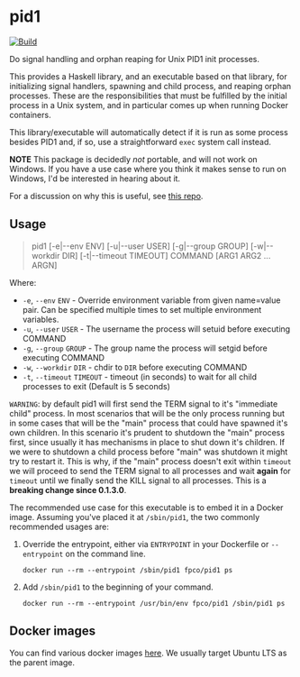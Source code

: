 # pid1

[![Build](https://github.com/fpco/pid1/actions/workflows/build.yml/badge.svg)](https://github.com/fpco/pid1/actions/workflows/build.yml)

Do signal handling and orphan reaping for Unix PID1 init processes.

This provides a Haskell library, and an executable based on that library, for
initializing signal handlers, spawning and child process, and reaping orphan
processes. These are the responsibilities that must be fulfilled by the initial
process in a Unix system, and in particular comes up when running Docker
containers.

This library/executable will automatically detect if it is run as some process
besides PID1 and, if so, use a straightforward `exec` system call instead.

__NOTE__ This package is decidedly _not_ portable, and will not work on
Windows. If you have a use case where you think it makes sense to run on
Windows, I'd be interested in hearing about it.

For a discussion on why this is useful, see [this
repo](https://github.com/snoyberg/docker-testing#readme).

## Usage

> pid1 [-e|--env ENV] [-u|--user USER] [-g|--group GROUP] [-w|--workdir DIR] [-t|--timeout TIMEOUT] COMMAND [ARG1 ARG2 ... ARGN]

Where:
* `-e`, `--env` `ENV` - Override environment variable from given name=value
  pair. Can be specified multiple times to set multiple environment variables.
* `-u`, `--user` `USER` - The username the process will setuid before executing
  COMMAND
* `-g`, `--group` `GROUP` - The group name the process will setgid before
  executing COMMAND
* `-w`, `--workdir` `DIR` - chdir to `DIR` before executing COMMAND
* `-t`, `--timeout` `TIMEOUT` - timeout (in seconds) to wait for all child processes to exit (Default is 5 seconds)

`WARNING`: by default pid1 will first send the TERM signal to it's "immediate child" process.
In most scenarios that will be the only process running but in some cases that will be the
"main" process that could have spawned it's own children. In this scenario it's prudent to shutdown
the "main" process first, since usually it has mechanisms in place to shut down it's children. If
we were to shutdown a child process before "main" was shutdown it might try to restart it.
This is why, if the "main" process doesn't exit within `timeout` we will proceed to send the TERM
signal to all processes and wait **again** for `timeout` until we finally send the KILL signal to all
processes. This is a **breaking change since 0.1.3.0**.

The recommended use case for this executable is to embed it in a Docker image.
Assuming you've placed it at `/sbin/pid1`, the two commonly recommended usages
are:

1. Override the entrypoint, either via `ENTRYPOINT` in your Dockerfile or
   `--entrypoint` on the command line.

   ```
   docker run --rm --entrypoint /sbin/pid1 fpco/pid1 ps
   ```

2. Add `/sbin/pid1` to the beginning of your command.

   ```
   docker run --rm --entrypoint /usr/bin/env fpco/pid1 /sbin/pid1 ps
   ```

## Docker images

You can find various docker images [here](https://registry.hub.docker.com/r/fpco/pid1/tags). We usually target Ubuntu
LTS as the parent image.
